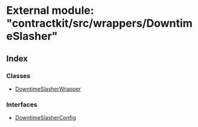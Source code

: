 # External module: "contractkit/src/wrappers/DowntimeSlasher"

## Index

### Classes

* [DowntimeSlasherWrapper](../classes/_contractkit_src_wrappers_downtimeslasher_.downtimeslasherwrapper.md)

### Interfaces

* [DowntimeSlasherConfig](../interfaces/_contractkit_src_wrappers_downtimeslasher_.downtimeslasherconfig.md)

